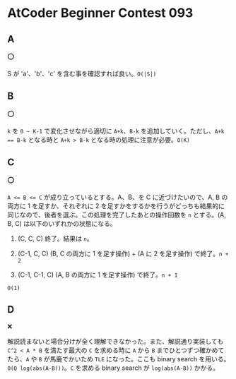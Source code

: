 # AtCoder Beginner Contest 093

## A

:o:

S が 'a'、'b'、'c' を含む事を確認すれば良い。`O(|S|)`

## B

:o:

`k` を `0 ~ K-1` で変化させながら適切に `A+k`、`B-k` を追加していく。ただし、`A+k == B-k` となる時と `A+k > B-k` となる時の処理に注意が必要。`O(K)`

## C

:o:

`A <= B <= C` が成り立っているとする。A、B、を C に近づけたいので、A, B の両方に 1 を足すか、それぞれに 2 を足すかをするかを行うがどっちも結果的に同じなので、後者を選ぶ。この処理を完了したあとの操作回数を `n` とする。(A, B, C) は以下のいずれかの状態になる。

1. (C, C, C)
    終了。結果は `n`。

2. (C-1, C, C)
    (B, C の両方に 1 を足す操作) + (A に 2 を足す操作) で終了。`n + 2`

3. (C-1, C-1, C)
    (A, B の両方に 1 を足す操作) で終了。`n + 1`

`O(1)`

## D

:x:

解説読まないと場合分けが全く理解できなかった。また、解説通り実装しても `C^2 < A * B` を満たす最大の `C` を求める時に `A` から `B` までひとつずつ確かめてたら、`A` や `B` が馬鹿でかいため `TLE` になった。ここも binary search を用いる。`O(Q log(abs(A-B)))`。`C` を求める binary search が `log(abs(A-B))` かかる。
